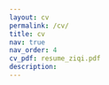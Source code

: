 ```yaml
---
layout: cv
permalink: /cv/
title: cv
nav: true
nav_order: 4
cv_pdf: resume_ziqi.pdf
description: 
---
```

